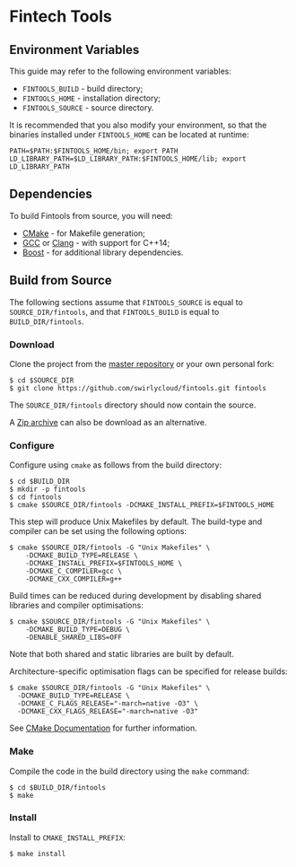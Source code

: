 Fintech Tools
=============

Environment Variables
---------------------

This guide may refer to the following environment variables:

- `FINTOOLS_BUILD` - build directory;
- `FINTOOLS_HOME` - installation directory;
- `FINTOOLS_SOURCE` - source directory.

It is recommended that you also modify your environment, so that the binaries installed under
`FINTOOLS_HOME` can be located at runtime:

    PATH=$PATH:$FINTOOLS_HOME/bin; export PATH
    LD_LIBRARY_PATH=$LD_LIBRARY_PATH:$FINTOOLS_HOME/lib; export LD_LIBRARY_PATH

Dependencies
------------

To build Fintools from source, you will need:

- [CMake] - for Makefile generation;
- [GCC] or [Clang] - with support for C++14;
- [Boost] - for additional library dependencies.

Build from Source
-----------------

The following sections assume that `FINTOOLS_SOURCE` is equal to `SOURCE_DIR/fintools`, and that
`FINTOOLS_BUILD` is equal to `BUILD_DIR/fintools`.

### Download ###

Clone the project from the [master repository](http://github.com/swirlycloud/fintools) or your own
personal fork:

    $ cd $SOURCE_DIR
    $ git clone https://github.com/swirlycloud/fintools.git fintools

The `SOURCE_DIR/fintools` directory should now contain the source.

A [Zip archive](https://github.com/swirlycloud/fintools/archive/master.zip) can also be download as
an alternative.

### Configure ###

Configure using `cmake` as follows from the build directory:

    $ cd $BUILD_DIR
    $ mkdir -p fintools
    $ cd fintools
    $ cmake $SOURCE_DIR/fintools -DCMAKE_INSTALL_PREFIX=$FINTOOLS_HOME

This step will produce Unix Makefiles by default. The build-type and compiler can be set using the
following options:

    $ cmake $SOURCE_DIR/fintools -G "Unix Makefiles" \
        -DCMAKE_BUILD_TYPE=RELEASE \
        -DCMAKE_INSTALL_PREFIX=$FINTOOLS_HOME \
        -DCMAKE_C_COMPILER=gcc \
        -DCMAKE_CXX_COMPILER=g++

Build times can be reduced during development by disabling shared libraries and compiler
optimisations:

    $ cmake $SOURCE_DIR/fintools -G "Unix Makefiles" \
        -DCMAKE_BUILD_TYPE=DEBUG \
        -DENABLE_SHARED_LIBS=OFF

Note that both shared and static libraries are built by default.

Architecture-specific optimisation flags can be specified for release builds:

    $ cmake $SOURCE_DIR/fintools -G "Unix Makefiles" \
      -DCMAKE_BUILD_TYPE=RELEASE \
      -DCMAKE_C_FLAGS_RELEASE="-march=native -O3" \
      -DCMAKE_CXX_FLAGS_RELEASE="-march=native -O3"

See [CMake Documentation](https://cmake.org/documentation) for further information.

### Make ###

Compile the code in the build directory using the `make` command:

    $ cd $BUILD_DIR/fintools
    $ make

### Install ###

Install to `CMAKE_INSTALL_PREFIX`:

    $ make install

[Boost]: http://www.boost.org/
[Clang]: http://clang.llvm.org/
[CMake]: http://www.cmake.org/
[GCC]: http://gcc.gnu.org/
